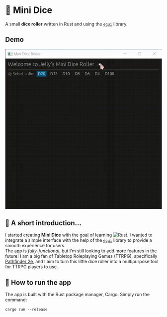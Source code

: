 # :game_die: Mini Dice
A small **dice roller** written in Rust and using the [`egui`](https://github.com/emilk/egui) library.

## Demo
![Mini Dice Demo](./docs/mini-dice-v1-demo.gif)

## 💜 A short introduction...
I started creating **Mini Dice** with the goal of learning ![Rust](https://img.shields.io/badge/-Rust-%23e43717?style=flat-square&logo=Rust&logoColor=%23000000). I wanted to integrate a simple interface with the help of the [`egui`](https://github.com/emilk/egui) library to provide a smooth experience for users.
<br>
The app is *fully-functional*, but I'm still looking to add more features in the future! I am a big fan of Tabletop Roleplaying Games (TTRPG), specifically [Pathfinder 2e](https://paizo.com/pathfinder), and I aim to turn this little dice roller into a multipurpose tool for TTRPG players to use.

## 🔨 How to run the app
The app is built with the Rust package manager, Cargo. Simply run the command:
```
cargo run --release
```